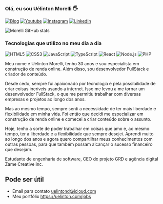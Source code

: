 ### Olá, eu sou Uélinton Morelli 🖐️

[![Blog](https://img.shields.io/website?label=uelinton.com&style=for-the-badge&url=https://uelinton.com)](https://uelinton.com)
[![Youtube](https://img.shields.io/badge/YouTube-FF0000?style=for-the-badge&logo=youtube&logoColor=white)](https://www.youtube.com/channel/UCDDDh46G-SXI6JjlXPW7bUg?sub_confirmation=1)
[![Instagram](https://img.shields.io/badge/Instagram-E4405F?style=for-the-badge&logo=instagram&logoColor=white)](https://www.instagram.com/uelinton.morelli)
[![LinkedIn](https://img.shields.io/badge/LinkedIn-0077B5?style=for-the-badge&logo=linkedin&logoColor=white)](https://www.linkedin.com/in/uelintonmorelli)

![Morelli GitHub stats](https://github-readme-stats.vercel.app/api?username=uelintond&show_icons=true&theme=radical)

### Tecnologias que utilizo no meu dia a dia

![HTML5](https://img.shields.io/badge/HTML5-E34F26?style=for-the-badge&logo=html5&logoColor=white)
![CSS3](https://img.shields.io/badge/CSS3-1572B6?style=for-the-badge&logo=css3&logoColor=white)
![JavaScript](https://img.shields.io/badge/JavaScript-323330?style=for-the-badge&logo=javascript&logoColor=F7DF1E)
![TypeScript](https://img.shields.io/badge/TypeScript-007ACC?style=for-the-badge&logo=typescript&logoColor=white)
![React](https://img.shields.io/badge/React-20232A?style=for-the-badge&logo=react&logoColor=61DAFB)
![Node.js](https://img.shields.io/badge/Node.js-43853D?style=for-the-badge&logo=node.js&logoColor=white)
![PHP](https://img.shields.io/badge/PHP-777BB4?style=for-the-badge&logo=php&logoColor=white)
<br />

Meu nome é Uélinton Morelli, tenho 30 anos e sou especialista em construção de renda online. Além disso, sou desenvolvedor FullStack e criador de conteúdo.

Desde cedo, sempre fui apaixonado por tecnologia e pela possibilidade de criar coisas incríveis usando a internet. Isso me levou a me tornar um desenvolvedor FullStack, o que me permitiu trabalhar com diversas empresas e projetos ao longo dos anos.

Mas ao mesmo tempo, sempre senti a necessidade de ter mais liberdade e flexibilidade em minha vida. Foi então que decidi me especializar em construção de renda online e comecei a criar conteúdo sobre o assunto.

Hoje, tenho a sorte de poder trabalhar em coisas que amo e, ao mesmo tempo, ter a liberdade e a flexibilidade que sempre desejei. Aprendi muito ao longo dos anos e agora quero compartilhar meus conhecimentos com outras pessoas, para que também possam alcançar o sucesso financeiro que desejam.

Estudante de engenharia de software, CEO do projeto GRD e agência digital Zame Creative inc.
<br />
## Pode ser útil

- Email para contato uelintond@icloud.com
- Meu portfólio https://uelinton.com/jobs
